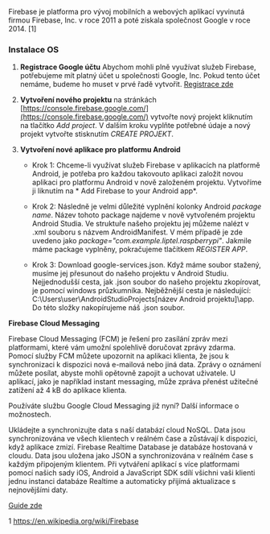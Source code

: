 Firebase je platforma pro vývoj mobilních a webových aplikací vyvinutá firmou Firebase, Inc. v roce 2011 a poté získala společnost Google v roce 2014. [1]

### Instalace OS

1. **Registrace Google účtu** Abychom mohli plně využívat služeb Firebase, potřebujeme mít platný účet u společnosti Google, Inc. Pokud tento účet nemáme, budeme ho muset v prvé řadě vytvořit. [Registrace zde](https://accounts.google.com/SignUp?continue=https%3A%2F%2Fwww.google.cz%2F%3Fgfe_rd%3Dcr%26ei%3DUXnfWML0IfGv8wfVooPIAg&hl=cs)

2. **Vytvoření nového projektu** na stránkách [https://console.firebase.google.com/](https://console.firebase.google.com/) vytvořte nový projekt kliknutím na tlačítko *Add project*. V dalším kroku vyplňte potřebné údaje a nový projekt vytvořte stisknutím *CREATE PROJEKT*.

3. **Vytvoření nové aplikace pro platformu Android** 
    - Krok 1: Chceme-li využívat služeb Firebase v aplikacích na platformě Android, je potřeba pro každou takovouto aplikaci založit novou aplikaci pro platformu Android v nově založeném projektu. Vytvoříme ji liknutím na * Add Firebase to your Android app*. 
    - Krok 2: Následně je velmi důležité vyplnění kolonky Android *package name*. Název tohoto package najdeme v nově vytvořeném projektu Android Studia. Ve struktuře našeho projektu jej můžeme nalézt v .xml souboru s názvem AndroidManifest. V mém případě je zde uvedeno jako *package="com.example.liptel.raspberrypi"*. Jakmile máme package vyplněny, pokračujeme tlačítkem *REGISTER APP*.

    - Krok 3: Download google-services.json. Když máme soubor stažený, musíme jej přesunout do našeho projektu v Android Studiu. Nejjednodušší cesta, jak .json soubor do našeho projektu zkopírovat, je pomocí windows průzkumníka. Nejběžnější cesta je následující: C:\Users\user\AndroidStudioProjects\[název Android projektu]\app. Do této složky nakopírujeme náš .json soubor.


**Firebase Cloud Messaging**

Firebase Cloud Messaging (FCM) je řešení pro zasílání zpráv mezi platformami, které vám umožní spolehlivě doručovat zprávy zdarma.
Pomocí služby FCM můžete upozornit na aplikaci klienta, že jsou k synchronizaci k dispozici nová e-mailová nebo jiná data. Zprávy o oznámení můžete posílat, abyste mohli opětovně zapojit a uchovat uživatele. U aplikací, jako je například instant messaging, může zpráva přenést užitečné zatížení až 4 kB do aplikace klienta.

Používáte službu Google Cloud Messaging již nyní? Další informace o možnostech.





Ukládejte a synchronizujte data s naší databází cloud NoSQL. Data jsou synchronizována ve všech klientech v reálném čase a zůstávají k dispozici, když aplikace zmizí.
Firebase Realtime Database je databáze hostovaná v cloudu. Data jsou uložena jako JSON a synchronizována v reálném čase s každým připojeným klientem. Při vytváření aplikací s více platformami pomocí našich sady iOS, Android a JavaScript SDK sdílí všichni vaši klienti jednu instanci databáze Realtime a automaticky přijímá aktualizace s nejnovějšími daty.

[Guide zde](https://firebase.google.com/docs/database/)





1 https://en.wikipedia.org/wiki/Firebase
